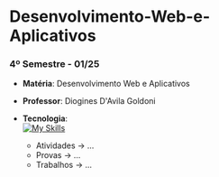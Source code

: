 # Desenvolvimento-Web-e-Aplicativos
### 4º Semestre - 01/25
  * **Matéria**: Desenvolvimento Web e Aplicativos
  * **Professor**: Diogines D'Avila Goldoni
  * **Tecnologia**: <br/> [![My Skills](https://skillicons.dev/icons?i=xml,html,css,js,react)](https://skillicons.dev)

    - Atividades -> ...
    - Provas     -> ...
    - Trabalhos  -> ...
